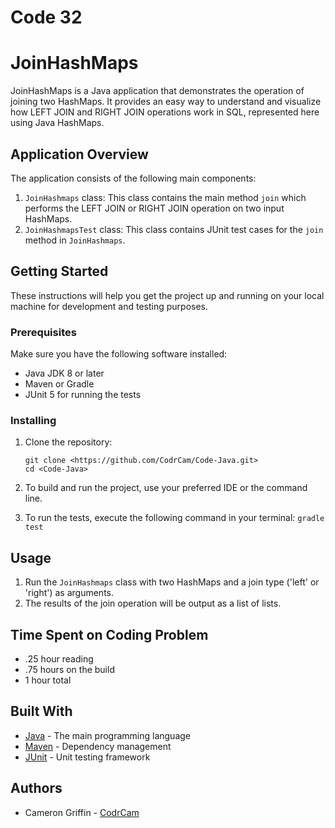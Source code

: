 # Code 32

# JoinHashMaps

JoinHashMaps is a Java application that demonstrates the operation of joining two HashMaps. It provides an easy way to understand and visualize how LEFT JOIN and RIGHT JOIN operations work in SQL, represented here using Java HashMaps.

## Application Overview

The application consists of the following main components:

1. `JoinHashmaps` class: This class contains the main method `join` which performs the LEFT JOIN or RIGHT JOIN operation on two input HashMaps.
2. `JoinHashmapsTest` class: This class contains JUnit test cases for the `join` method in `JoinHashmaps`.

## Getting Started

These instructions will help you get the project up and running on your local machine for development and testing purposes.

### Prerequisites

Make sure you have the following software installed:

- Java JDK 8 or later
- Maven or Gradle
- JUnit 5 for running the tests

### Installing

1. Clone the repository:

    ```
    git clone <https://github.com/CodrCam/Code-Java.git>
    cd <Code-Java>
    ```

2. To build and run the project, use your preferred IDE or the command line.

3. To run the tests, execute the following command in your terminal: `gradle test`

## Usage

1. Run the `JoinHashmaps` class with two HashMaps and a join type ('left' or 'right') as arguments.
2. The results of the join operation will be output as a list of lists.

## Time Spent on Coding Problem

- .25 hour reading
- .75 hours on the build
- 1 hour total

## Built With

- [Java](https://www.java.com/) - The main programming language
- [Maven](https://maven.apache.org/) - Dependency management
- [JUnit](https://junit.org/junit5/) - Unit testing framework

## Authors

- Cameron Griffin - [CodrCam](https://github.com/CodrCam)